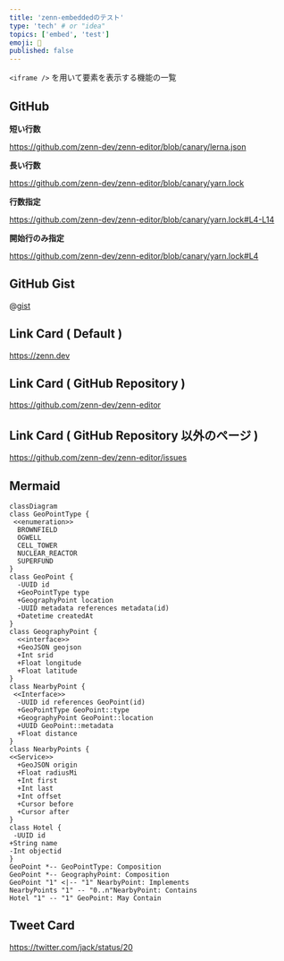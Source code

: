 ```yaml
---
title: 'zenn-embeddedのテスト'
type: 'tech' # or "idea"
topics: ['embed', 'test']
emoji: 🐲
published: false
---
```


`<iframe />` を用いて要素を表示する機能の一覧

## GitHub

**短い行数**

https://github.com/zenn-dev/zenn-editor/blob/canary/lerna.json

**長い行数**

https://github.com/zenn-dev/zenn-editor/blob/canary/yarn.lock

**行数指定**

https://github.com/zenn-dev/zenn-editor/blob/canary/yarn.lock#L4-L14

**開始行のみ指定**

https://github.com/zenn-dev/zenn-editor/blob/canary/yarn.lock#L4

## GitHub Gist

@[gist](https://gist.github.com/octocat/6cad326836d38bd3a7ae)

## Link Card ( Default )

https://zenn.dev

## Link Card ( GitHub Repository )

https://github.com/zenn-dev/zenn-editor

## Link Card ( GitHub Repository 以外のページ )

https://github.com/zenn-dev/zenn-editor/issues

## Mermaid

```mermaid
classDiagram
class GeoPointType {
 <<enumeration>>
  BROWNFIELD
  OGWELL
  CELL_TOWER
  NUCLEAR_REACTOR
  SUPERFUND
}
class GeoPoint {
  -UUID id
  +GeoPointType type
  +GeographyPoint location
  -UUID metadata references metadata(id)
  +Datetime createdAt
}
class GeographyPoint {
  <<interface>>
  +GeoJSON geojson
  +Int srid
  +Float longitude
  +Float latitude
}
class NearbyPoint {
 <<Interface>>
  -UUID id references GeoPoint(id)
  +GeoPointType GeoPoint::type
  +GeographyPoint GeoPoint::location
  +UUID GeoPoint::metadata
  +Float distance
}
class NearbyPoints {
<<Service>>
  +GeoJSON origin
  +Float radiusMi
  +Int first
  +Int last
  +Int offset
  +Cursor before
  +Cursor after
}
class Hotel {
 -UUID id
+String name
-Int objectid
}
GeoPoint *-- GeoPointType: Composition
GeoPoint *-- GeographyPoint: Composition
GeoPoint "1" <|-- "1" NearbyPoint: Implements
NearbyPoints "1" -- "0..n"NearbyPoint: Contains
Hotel "1" -- "1" GeoPoint: May Contain
```

## Tweet Card

https://twitter.com/jack/status/20
